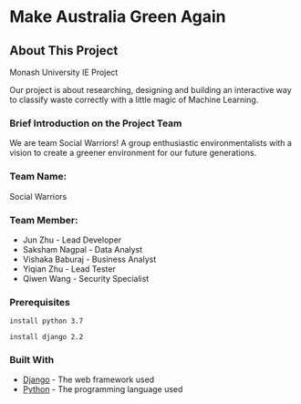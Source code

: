 # Make Australia Green Again

## About This Project
Monash University IE Project

Our project is about researching, designing and building an interactive way to classify waste correctly with a little magic of Machine Learning. 

### Brief Introduction on the Project Team
We are team Social Warriors! A group enthusiastic environmentalists with a vision to create a greener environment for our future generations.

### Team Name: 
Social Warriors

### Team Member: 
* Jun Zhu - Lead Developer
* Saksham Nagpal - Data Analyst
* Vishaka Baburaj - Business Analyst
* Yiqian Zhu - Lead Tester
* Qiwen Wang - Security Specialist

### Prerequisites
```
install python 3.7
```
```
install django 2.2
```

### Built With
* [Django](https://docs.djangoproject.com/en/2.2/) - The web framework used
* [Python](https://www.python.org/downloads/release/python-370/) - The programming language used
